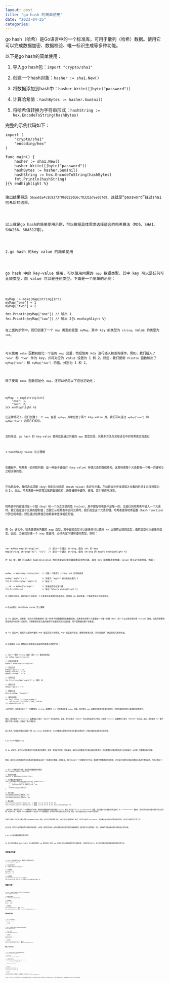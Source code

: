```yaml
---
layout: post
title: "go hash 的简单使用"
date: "2023-04-25"
categories: 
---
```

<p>go hash（哈希）是Go语言中的一个标准库，可用于散列（哈希）数据。使用它可以完成数据加密、数据校验、唯一标识生成等多种功能。</p>

<p>以下是go hash的简单使用：</p>

<ol>
	<li>
	<p>导入go hash包：<code>import &quot;crypto/sha1&quot;</code></p>
	</li>
	<li>
	<p>创建一个hash对象：<code>hasher := sha1.New()</code></p>
	</li>
	<li>
	<p>将数据添加到hash中：<code>hasher.Write([]byte(&quot;password&quot;))</code></p>
	</li>
	<li>
	<p>计算哈希值：<code>hashBytes := hasher.Sum(nil)</code></p>
	</li>
	<li>
	<p>将哈希值转换为字符串形式：<code>hashString := hex.EncodeToString(hashBytes)</code></p>
	</li>
</ol>

<p>完整的示例代码如下：</p>

<pre>
<code>import (
    &quot;crypto/sha1&quot;
    &quot;encoding/hex&quot;   
)

func main() {
    hasher := sha1.New()
    hasher.Write([]byte(&quot;password&quot;))
    hashBytes := hasher.Sum(nil)
    hashString := hex.EncodeToString(hashBytes)
    fmt.Println(hashString)
}{% endhighlight %}

<p>输出结果将是 <code>5baa61e4c9b93f3f0682250b6cf8331b7ee68fd8</code>，这就是&ldquo;password&rdquo;经过sha1哈希后的结果。</p>

<p>以上就是go hash的简单使用示例，可以根据具体需求选择适合的哈希算法（MD5、SHA1、SHA256、SHA512等）。</p>

<p>2.go hash 的key value 的简单使用</p>

<p>go hash 中的 key-value 使用，可以使用内置的 <code>map</code> 数据类型，其中 key 可以是任何可比较类型，而 value 可以是任何类型。下面是一个简单的示例：</p>

<pre>
<code>myMap := make(map[string]int)
myMap[&quot;one&quot;] = 1
myMap[&quot;two&quot;] = 2

fmt.Println(myMap[&quot;one&quot;]) // 输出 1
fmt.Println(myMap[&quot;two&quot;]) // 输出 2{% endhighlight %}

<p>在上面的示例中，我们创建了一个 <code>map</code> 类型的变量 <code>myMap</code>，其中 key 的类型为 <code>string</code>，value 的类型为 <code>int</code>。</p>

<p>可以使用 <code>make</code> 函数初始化一个空的 <code>map</code> 变量，然后使用 key 进行插入和查询操作。例如，我们插入了 <code>&quot;one&quot;</code> 和 <code>&quot;two&quot;</code> 作为 key，并将对应的 value 设置为 1 和 2。然后，我们使用 <code>Println</code> 函数输出了 <code>myMap[&quot;one&quot;]</code> 和 <code>myMap[&quot;two&quot;]</code> 的值，分别为 1 和 2。</p>

<p>除了使用 <code>make</code> 函数初始化 <code>map</code>，还可以使用以下语法初始化：</p>

<pre>
<code>myMap := map[string]int{
    &quot;one&quot;: 1,
    &quot;two&quot;: 2,
}{% endhighlight %}

<p>在这种情况下，我们创建了一个 <code>map</code> 变量 <code>myMap</code>，其中包含了两个 key-value 对。我们可以通过 <code>myMap[&quot;one&quot;]</code> 和 <code>myMap[&quot;two&quot;]</code> 访问它们的值。</p>

<p>总的来说，go hash 的 key-value 使用就是通过内置的 <code>map</code> 类型实现，其基本方法与其他语言中的哈希表实现类似</p>

<p>3.hash的key value 怎么理解</p>

<p>在编程中，哈希表（也称散列表）是一种基于键值对（key-value）存储元素的数据结构。这意味着每个元素都有一个唯一的键和与之相关联的值。</p>

<p>在哈希表中，我们通过将键（key）映射为哈希值（hash value）来定位元素，在哈希表中查找或插入元素的时间复杂度通常为 O(1)。因此，哈希表是一种非常高效的数据结构，通常被用于缓存、查找、索引等应用场景。</p>

<p>哈希表中的键值对是一个键（key）和一个与之关联的值（value），其中键在哈希表中是唯一的。当我们向哈希表中插入一个元素时，我们指定这个元素的键和值；当我们从哈希表中访问元素时，我们指定这个元素的键，哈希表使用哈希函数（hash function）计算出哈希值，然后通过哈希值在哈希表中查找相应的值。</p>

<p>在 Go 语言中，哈希表使用内置的 map 类型，其中键的类型可以是任何可以使用 == 运算符比较的类型，值的类型可以是任何类型。因此，当我们创建一个 map 变量时，必须先定义键和值的类型。例如：</p>

<pre>
<code>var myMap map[string]int       // 定义一个键为 string，值为 int 的 map
map[string]string{&quot;k1&quot;: &quot;v1&quot;}  // 定义一个键为 string，值为 string 的 map{% endhighlight %}

<p>在 Go 中，我们可以通过 map[key]value 的方式来访问或设置哈希表中的元素，其中 key 是哈希表中的键，value 是与之关联的值。例如：</p>

<pre>
<code>myMap := make(map[string]int)  // 创建一个键值为 string-int 的空哈希表

myMap[&quot;apple&quot;] = 2             // 将键为 &quot;apple&quot; 的元素值设置为 2
fmt.Println(myMap[&quot;apple&quot;])    // 输出 2

_, ok := myMap[&quot;orange&quot;]       // 查看是否存在某个键
fmt.Println(ok)                // 输出 false{% endhighlight %}

<p>在上面的示例中，我们演示了如何将一个元素添加或读取到哈希表中，并使用 ok 特判查看一个键是否存在于哈希表中。</p>

<p>4.在go语言，hash的key value 怎么理解</p>

<p>在 Go 语言中，哈希表（也称为字典或映射）是一种用于存储键值对的数据结构。哈希表中的每个元素都由一个唯一的键（key）和一个与之相关联的值（value）组成。当我们想要检索哈希表中的某个元素时，只需要提供该元素的键即可快速找到其对应的值，而不需要遍历整个哈希表。</p>

<p>在 Go 语言中，我们可以使用内置的 map 类型来定义哈希表。map 类型支持添加、删除和修改元素，同时还提供了快速查找元素的方法。</p>

<p>以下是使用 map 类型定义哈希表以及操作哈希表示例的代码：</p>

<pre>
<code>// 定义一个键为 string 类型、值为 int 类型的哈希表
var myMap map[string]int

// 初始化哈希表
myMap = make(map[string]int)

// 添加元素
myMap[&quot;apple&quot;] = 10
myMap[&quot;banana&quot;] = 20
myMap[&quot;orange&quot;] = 30

// 访问元素
fmt.Println(myMap[&quot;apple&quot;]) // 输出 10

// 修改元素
myMap[&quot;apple&quot;] = 5

// 删除元素
delete(myMap, &quot;banana&quot;)

// 遍历哈希表
for key, value := range myMap {
    fmt.Printf(&quot;%s:%d\n&quot;, key, value)
}{% endhighlight %}

<p>上述代码中，我们首先定义了一个键类型为 string，值类型为 int 的哈希表变量 <code>myMap</code>。接着，我们使用 <code>make</code> 函数对哈希表变量进行初始化，并使用赋值语句将元素添加到哈希表中。</p>

<p>然后，我们使用 <code>fmt.Println()</code> 函数输出了键为 &quot;apple&quot; 的元素的值。接着，我们对键为 &quot;apple&quot; 的元素的值进行了修改，并使用 <code>delete()</code> 函数删除了键为 &quot;banana&quot; 的元素。最后，我们使用 <code>for</code> 循环遍历了整个哈希表，并输出了每个键值对。</p>

<p>综上所述，哈希表的键值对就是一种 key-value 的存储方式，可以将数据以键值对的形式存储在哈希表中，并通过键来快速查找对应的值。</p>

<p>5.go hash中使用array</p>

<p>在 Go 语言中，我们可以使用数组作为哈希表的值类型，实现一些特定的功能。具体来说，我们可以将数组作为值存储在哈希表中，并在需要的时候对数组进行访问和操作，以实现一些数据结构的功能。</p>

<p>例如，我们可以使用数组作为哈希表的值类型来实现一个简单的计数器。具体来说，我们可以定义一个键类型为字符串，值类型为整数数组的哈希表，并在每次计数时对相应的数组元素进行增加操作。代码示例如下：</p>

<pre>
<code>// 定义一个键类型为字符串，值类型为整数数组的哈希表
var counter map[string][]int

// 初始化哈希表
counter = make(map[string][]int)

// 对计数器进行增加操作
func incrementCounter(key string, index int) {
    if _, ok := counter[key]; !ok {
        counter[key] = make([]int, 10)
    }
    counter[key][index]++
}

// 进行计数
incrementCounter(&quot;apple&quot;, 0)
incrementCounter(&quot;apple&quot;, 1)
incrementCounter(&quot;banana&quot;, 0)

// 输出结果
fmt.Println(counter[&quot;apple&quot;])  // 输出 [1 1 0 0 0 0 0 0 0 0]
fmt.Println(counter[&quot;banana&quot;]) // 输出 [1 0 0 0 0 0 0 0 0 0]{% endhighlight %}

<p>上述代码中，我们首先定义了一个键类型为字符串，值类型为整数数组的哈希表变量 <code>counter</code>。接着，我们定义了一个 <code>incrementCounter</code> 函数，在该函数中对计数器进行增加操作。在 <code>incrementCounter</code> 函数中，我们首先检查哈希表中是否存在对应的键，如果不存在，则使用 <code>make</code> 函数创建一个长度为 10 的整数数组，并将其作为哈希表的值进行存储。然后，我们对数组的指定下标进行自增操作。</p>

<p>在进行计数时，我们可以多次调用 <code>incrementCounter</code> 函数，并传入不同的键和下标，以逐步增加计数器的值。最后，我们可以使用 <code>fmt.Println()</code> 函数输出每个键对应的整数数组的值，以检查计数器是否正常工作。</p>

<p>综上所述，我们可以使用数组作为哈希表的值类型，以实现一些特定的功能。由于哈希表的值类型不限于基本数据类型，因此我们可以使用数组、切片、结构体等复杂数据类型来实现更加复杂的功能。</p>

<p>6.go hash各种数据类型的简单使用</p>

<p>Go 语言中的哈希表（Hash Table）可以使用内置的 <code>map</code> 类型实现，同时，<code>map</code> 类型也支持各种数据类型作为其键和值。下面我们将介绍 Go 语言中哈希表的各种数据类型的简单使用方法。</p>

<h3>字符串作为键</h3>

<pre>
<code>// 定义一个键类型为字符串，值类型为整数的哈希表
var m map[string]int

// 初始化哈希表
m = make(map[string]int)

// 设置键值
m[&quot;one&quot;] = 1
m[&quot;two&quot;] = 2

// 获取键值
fmt.Println(m[&quot;one&quot;]) // 输出 1
fmt.Println(m[&quot;two&quot;]) // 输出 2{% endhighlight %}

<h3>整数作为键</h3>

<pre>
<code>// 定义一个键类型为整数，值类型为字符串的哈希表
var m map[int]string

// 初始化哈希表
m = make(map[int]string)

// 设置键值
m[1] = &quot;one&quot;
m[2] = &quot;two&quot;

// 获取键值
fmt.Println(m[1]) // 输出 &quot;one&quot;
fmt.Println(m[2]) // 输出 &quot;two&quot;{% endhighlight %}

<h3>结构体作为键</h3>

<pre>
<code>// 定义一个结构体类型
type Point struct {
    X int
    Y int
}

// 定义一个键类型为结构体，值类型为整数的哈希表
var m map[Point]int

// 初始化哈希表
m = make(map[Point]int)

// 设置键值
m[Point{0,0}] = 1
m[Point{1,0}] = 2

// 获取键值
fmt.Println(m[Point{0,0}]) // 输出 1
fmt.Println(m[Point{1,0}]) // 输出 2{% endhighlight %}

<h3>数组、切片作为值</h3>

<pre>
<code>// 定义一个键类型为字符串，值类型为整数数组的哈希表
var counter map[string][]int

// 初始化哈希表
counter = make(map[string][]int)

// 对计数器进行增加操作
func incrementCounter(key string, index int) {
    if _, ok := counter[key]; !ok {
        counter[key] = make([]int, 10)
    }
    counter[key][index]++
}

// 进行计数
incrementCounter(&quot;apple&quot;, 0)
incrementCounter(&quot;apple&quot;, 1)
incrementCounter(&quot;banana&quot;, 0)

// 输出结果
fmt.Println(counter[&quot;apple&quot;])  // 输出 [1 1 0 0 0 0 0 0 0 0]
fmt.Println(counter[&quot;banana&quot;]) // 输出 [1 0 0 0 0 0 0 0 0 0]{% endhighlight %}

<p>综上所述，Go 语言中的 <code>map</code> 类型非常灵活，可以使用各种数据类型作为键和值，从而适应各种不同的需求。需要注意的是，当使用结构体、数组、切片等复杂数据类型作为键时，我们需要确保其是可比较的，否则不能作为键类型。</p>

